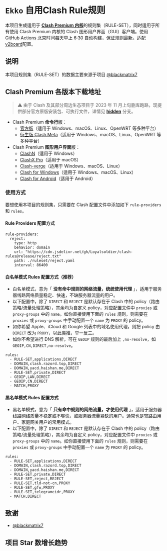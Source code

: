 # `Ekko` 自用Clash Rule规则

本项目生成适用于 [**Clash Premium 内核**](https://github.com/Dreamacro/clash/releases/tag/premium)的规则集（RULE-SET），同时适用于所有使用 Clash Premium 内核的 Clash 图形用户界面（GUI）客户端。使用 GitHub Actions 北京时间每天早上 6:30 自动构建，保证规则最新。适配[v2board](https://github.com/v2board/v2board)配置。

## 说明

本项目规则集（RULE-SET）的数据主要来源于项目 [@blackmatrix7](https://github.com/blackmatrix7/ios_rule_script/tree/master/rule/Clash)

## Clash Premium 各版本下载地址

> ⚠️ 由于 Clash 及其部分周边生态项目于 2023 年 11 月上旬删库跑路，现提供部分官方原版安装包、可执行文件，详情见 [**hidden**](https://github.com/Loyalsoldier/clash-rules/tree/hidden) 分支。

* Clash Premium **命令行**版：
  * [官方版](https://github.com/Loyalsoldier/clash-rules/tree/hidden/software/clash-premium)（适用于 Windows、macOS、Linux、OpenWRT 等多种平台）
  * [衍生版 Clash.Meta](https://github.com/MetaCubeX/Clash.Meta/releases)（适用于 Windows、macOS、Linux、OpenWRT 等多种平台）
* Clash Premium **图形用户界面**版：
  * [ClashN](https://github.com/2dust/clashN/releases)（适用于 Windows）
  * [ClashX Pro](https://github.com/Loyalsoldier/clash-rules/tree/hidden/software/clashx-pro)（适用于 macOS）
  * [Clash-verge](https://github.com/zzzgydi/clash-verge/releases)（适用于 Windows、macOS、Linux）
  * [Clash for Windows](https://github.com/Loyalsoldier/clash-rules/tree/hidden/software/clash-for-windows)（适用于 Windows、macOS、Linux）
  * [Clash for Android](https://apkpure.com/clash-for-android/com.github.kr328.clash/versions)（适用于 Android）


### 使用方式

要想使用本项目的规则集，只需要在 Clash 配置文件中添加如下 `rule-providers` 和 `rules`。

#### Rule Providers 配置方式

```
rule-providers:
  reject:
    type: http
    behavior: domain
    url: "https://cdn.jsdelivr.net/gh/Loyalsoldier/clash-rules@release/reject.txt"
    path: ./ruleset/reject.yaml
    interval: 86400
```

#### 白名单模式 Rules 配置方式（推荐）

* 白名单模式，意为「 **没有命中规则的网络流量，统统使用代理** 」，适用于服务器线路网络质量稳定、快速，不缺服务器流量的用户。
* 以下配置中，除了 `DIRECT` 和 `REJECT` 是默认存在于 Clash 中的 policy（路由策略/流量处理策略），其余均为自定义 policy，对应配置文件中 `proxies` 或 `proxy-groups` 中的 `name`。如你直接使用下面的 `rules` 规则，则需要在 `proxies` 或 `proxy-groups` 中手动配置一个 `name` 为 `PROXY` 的 policy。
* 如你希望 Apple、iCloud 和 Google 列表中的域名使用代理，则把 policy 由 `DIRECT` 改为 `PROXY`，以此类推，举一反三。
* 如你不希望进行 DNS 解析，可在 `GEOIP` 规则的最后加上 `,no-resolve`，如 `GEOIP,CN,DIRECT,no-resolve`。

```
rules:
  - RULE-SET,applications,DIRECT
  - DOMAIN,clash.razord.top,DIRECT
  - DOMAIN,yacd.haishan.me,DIRECT
  - RULE-SET,private,DIRECT
  - GEOIP,LAN,DIRECT
  - GEOIP,CN,DIRECT
  - MATCH,PROXY
```

#### 黑名单模式 Rules 配置方式

* 黑名单模式，意为「 **只有命中规则的网络流量，才使用代理** 」，适用于服务器线路网络质量不稳定或不够快，或服务器流量紧缺的用户。通常也是软路由用户、家庭网关用户的常用模式。
* 以下配置中，除了 `DIRECT` 和 `REJECT` 是默认存在于 Clash 中的 policy（路由策略/流量处理策略），其余均为自定义 policy，对应配置文件中 `proxies` 或 `proxy-groups` 中的 `name`。如你直接使用下面的 `rules` 规则，则需要在 `proxies` 或 `proxy-groups` 中手动配置一个 `name` 为 `PROXY` 的 policy。

```
rules:
  - RULE-SET,applications,DIRECT
  - DOMAIN,clash.razord.top,DIRECT
  - DOMAIN,yacd.haishan.me,DIRECT
  - RULE-SET,private,DIRECT
  - RULE-SET,reject,REJECT
  - RULE-SET,tld-not-cn,PROXY
  - RULE-SET,gfw,PROXY
  - RULE-SET,telegramcidr,PROXY
  - MATCH,DIRECT
```

## 致谢

* [@blackmatrix7](https://github.com/blackmatrix7/ios_rule_script/tree/master/rule/Clash)

## 项目 Star 数增长趋势

